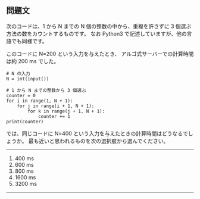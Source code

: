 ## 問題文

次のコードは、1 から N までの N 個の整数の中から、重複を許さずに 3 個選ぶ方法の数をカウントするものです。 なお Python3 で記述していますが、他の言語でも同様です。

このコードに N=200 という入力を与えたとき、 アルゴ式サーバーでの計算時間は約 200 ms でした。

```python3
# N の入力
N = int(input())

# 1 から N までの整数から 3 個選ぶ
counter = 0
for i in range(1, N + 1):
    for j in range(i + 1, N + 1):
        for k in range(j + 1, N + 1):
            counter += 1
print(counter)
```

では、同じコードに N=400 という入力を与えたときの計算時間はどうなるでしょうか。 最も近いと思われるものを次の選択肢から選んでください。

---

1. 400 ms
2. 600 ms
3. 800 ms
4. 1600 ms
5. 3200 ms

---
